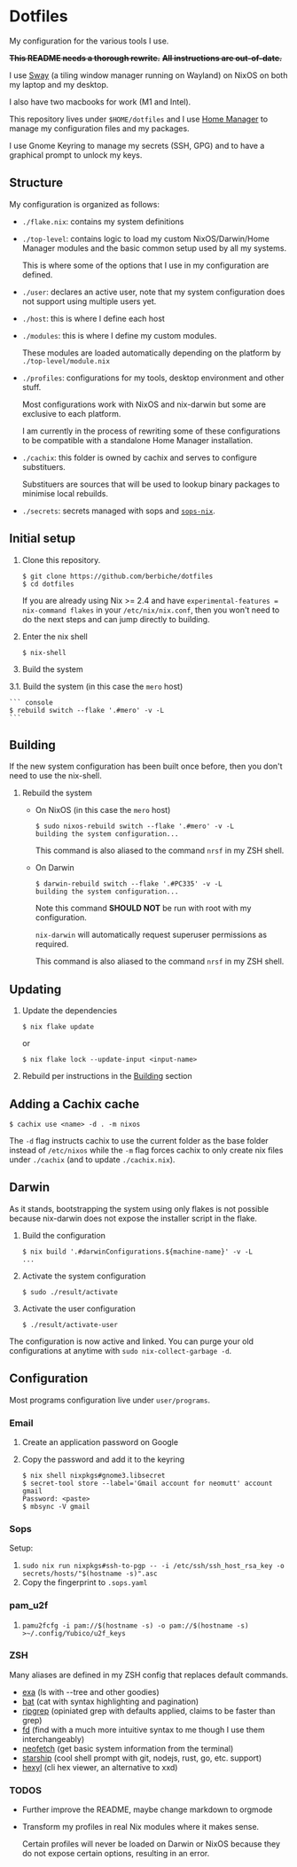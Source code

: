 # Dotfiles

My configuration for the various tools I use.

~~**This README needs a thorough rewrite.**~~
~~**All instructions are out-of-date.**~~

I use [Sway](https://swaywm.org) (a tiling window manager running on Wayland)
on NixOS on both my laptop and my desktop.

I also have two macbooks for work (M1 and Intel).

This repository lives under `$HOME/dotfiles` and I use [Home Manager](https://github.com/rycee/home-manager)
to manage my configuration files and my packages.

I use Gnome Keyring to manage my secrets (SSH, GPG) and to have a graphical prompt
to unlock my keys.

## Structure

My configuration is organized as follows:

- `./flake.nix`: contains my system definitions

- `./top-level`: contains logic to load my custom NixOS/Darwin/Home Manager modules
  and the basic common setup used by all my systems.

  This is where some of the options that I use in my configuration are defined.

- `./user`: declares an active user, note that my system configuration does not
  support using multiple users yet.

- `./host`: this is where I define each host

- `./modules`: this is where I define my custom modules.

  These modules are loaded automatically depending on the platform
  by `./top-level/module.nix`

- `./profiles`: configurations for my tools, desktop environment and other stuff.

  Most configurations work with NixOS and nix-darwin but some are exclusive to each
  platform.

  I am currently in the process of rewriting some of these configurations to be compatible
  with a standalone Home Manager installation.

- `./cachix`: this folder is owned by cachix and serves to configure substituers.

  Substituers are sources that will be used to lookup binary packages to minimise
  local rebuilds.

- `./secrets`: secrets managed with sops and [`sops-nix`](https://github.com/Mic92/sops-nix).

## Initial setup

1. Clone this repository.

    ``` console
    $ git clone https://github.com/berbiche/dotfiles
    $ cd dotfiles
    ```

    If you are already using Nix >= 2.4 and have `experimental-features = nix-command flakes`
    in your `/etc/nix/nix.conf`, then you won't need to do the next steps and
    can jump directly to building.

1. Enter the nix shell

    ``` console
    $ nix-shell
    ```

1. Build the system

  3.1. Build the system (in this case the `mero` host)

    ``` console
    $ rebuild switch --flake '.#mero' -v -L
    ```

## Building

If the new system configuration has been built once before, then you don't need to
use the nix-shell.

1. Rebuild the system

    - On NixOS (in this case the `mero` host)

        ``` console
        $ sudo nixos-rebuild switch --flake '.#mero' -v -L
        building the system configuration...
        ```

        This command is also aliased to the command `nrsf` in my ZSH shell.

    - On Darwin

        ``` console
        $ darwin-rebuild switch --flake '.#PC335' -v -L
        building the system configuration...
        ```

        Note this command **SHOULD NOT** be run with root with my configuration.

        `nix-darwin` will automatically request superuser permissions as required.

        This command is also aliased to the command `nrsf` in my ZSH shell.

## Updating

1. Update the dependencies

    ``` console
    $ nix flake update
    ```

    or

    ``` console
    $ nix flake lock --update-input <input-name>
    ```

2. Rebuild per instructions in the [Building](#building) section

## Adding a Cachix cache

``` console
$ cachix use <name> -d . -m nixos
```

The `-d` flag instructs cachix to use the current folder as the base folder instead of `/etc/nixos`
while the `-m` flag forces cachix to only create nix files under `./cachix` (and to update `./cachix.nix`).

## Darwin

As it stands, bootstrapping the system using only flakes is not possible
because nix-darwin does not expose the installer script in the flake.

1. Build the configuration

    ``` console
    $ nix build '.#darwinConfigurations.${machine-name}' -v -L
    ...
    ```

2. Activate the system configuration

    ``` console
    $ sudo ./result/activate
    ```

3. Activate the user configuration

    ``` console
    $ ./result/activate-user
    ```

The configuration is now active and linked.
You can purge your old configurations at anytime with `sudo nix-collect-garbage -d`.

## Configuration

Most programs configuration live under `user/programs`.

### Email

1. Create an application password on Google

2. Copy the password and add it to the keyring

    ``` console
    $ nix shell nixpkgs#gnome3.libsecret
    $ secret-tool store --label='Gmail account for neomutt' account gmail
    Password: <paste>
    $ mbsync -V gmail
    ```

### Sops

Setup:

1. `sudo nix run nixpkgs#ssh-to-pgp -- -i /etc/ssh/ssh_host_rsa_key -o secrets/hosts/"$(hostname -s)".asc`
2. Copy the fingerprint to `.sops.yaml`

### pam_u2f

1. `pamu2fcfg -i pam://$(hostname -s) -o pam://$(hostname -s) >~/.config/Yubico/u2f_keys`

### ZSH

Many aliases are defined in my ZSH config that replaces default commands.

- [exa](https://github.com/ogham/exa) (ls with --tree and other goodies)
- [bat](https://github.com/sharkdp/bat) (cat with syntax highlighting and pagination)
- [ripgrep](https://github.com/BurntSushi/ripgrep) (opiniated grep with defaults applied, claims to be faster than grep)
- [fd](https://github.com/sharkdp/fd) (find with a much more intuitive syntax to me though I use them interchangeably)
- [neofetch](https://github.com/dylanaraps/neofetch) (get basic system information from the terminal)
- [starship](https://github.com/starship/starship) (cool shell prompt with git, nodejs, rust, go, etc. support)
- [hexyl](https://sharkdp/hexyl) (cli hex viewer, an alternative to xxd)

### TODOS

- Further improve the README, maybe change markdown to orgmode

- Transform my profiles in real Nix modules where it makes sense.

  Certain profiles will never be loaded on Darwin or NixOS because
  they do not expose certain options, resulting in an error.
